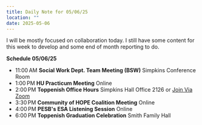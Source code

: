 ```yaml
---
title: Daily Note for 05/06/25
location: ""
date: 2025-05-06
---
```

I will be mostly focused on collaboration today. I still have some content for this week to develop and some end of month reporting to do.

**Schedule 05/06/25**

- 11:00 AM **Social Work Dept. Team Meeting (BSW)** Simpkins Conference Room
- 1:00 PM **HU Practicum Meeting** Online
- 2:00 PM **Toppenish Office Hours** Simpkins Hall Office 2126 or [Join Via Zoom]( https://heritage.zoom.us/my/dr.jacob)
- 3:30 PM **Community of HOPE Coalition Meeting** Online
- 4:00 PM **PESB's ESA Listening Session** Online
- 6:00 PM **Toppenish Graduation Celebration** Smith Family Hall
